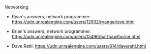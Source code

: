 Networking:

-   Ryan's answers, network programmer: <https://udn.unrealengine.com/users/12932/ryangerleve.html>

-   Brian's answers, network programmer: <https://udn.unrealengine.com/users/15496/barthawthorne.html>

-   Dave Ratti: <https://udn.unrealengine.com/users/814/daveratti.html>
